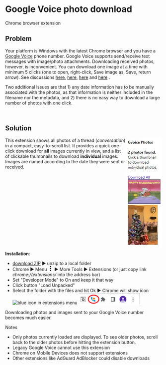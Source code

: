 Google Voice photo download
=====================
Chrome browser extension

## Problem
Your platform is Windows with the latest Chrome browser and you have a [Google Voice](https://voice.google.com/messages) phone number.
Google Voice supports send/receive text messages with image/photo attachments. Downloading received photos, however, is inconvenient. You can download one image at a time with minimum 5 clicks (one to open, right-click, Save image as, Save, return arrow).
See discussions 
[here](https://productforums.google.com/forum/#!topic/voice/1jWD3JB9p-E),
[here](https://productforums.google.com/forum/#!topic/voice/6AB1v7nryTY),
[here](https://productforums.google.com/forum/#!topic/voice/o0SaZtTsXtk) and
[here](https://productforums.google.com/forum/#!topic/voice/O-R0duG2Xjo)
.

Two additional issues are that 1) any date information has to be manually
associated with the photos, as that information is neither included in the
filename nor the metadata, and 2) there is no easy way to download a large
number of photos with one click.
  
<br />

## Solution
<img src="gv.list.jpg" align="right" />

This extension shows all photos of a thread (*conversation*) in a compact,
easy-to-scroll list. It provides a quick one-click download for **all** images
currently in view, and a list of clickable thumbnails to download **individual**
images. Images are named according to the date they were sent or received.
<br clear="right"/> 

**Installation**:
 * [download ZIP](gvphoto.zip?raw=true) ►  unzip to a local folder
 * Chrome ►  Menu ![3 dots](three-dots.png?raw=true) ►  More Tools ►  Extensions (or just copy link *chrome://extensions/* into the address bar)
 * Set "Developer Mode" to On and keep it that way
 * Click button "Load Unpacked"
 * Select the folder with the files and hit Ok ► Chrome will show icon ![blue
   icon](src/gvphoto16.png?raw=true) in extensions menu ![menu](gv.btn.png) 


Downloading photos and images sent to your Google Voice number becomes much easier.   

Notes

 * Only photos currently loaded are displayed. To see older photos, scroll back to the older photos
before hitting the extension button.
 * Legacy Google Voice cannot use this extension
 * Chrome on Mobile Devices does not support extensions
 * Other extensions like AdGuard AdBlocker could disable downloads


&emsp;
